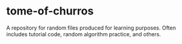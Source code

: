 # tome-of-churros
A repository for random files produced for learning purposes. Often includes tutorial code, random algorithm practice, and others.
